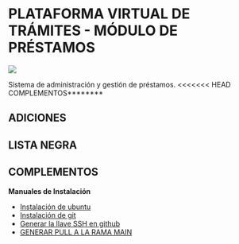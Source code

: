 # PLATAFORMA VIRTUAL DE TRÁMITES - MÓDULO DE PRÉSTAMOS

![](https://avatars.githubusercontent.com/u/42221638?s=200&v=4)

Sistema de administración y gestión de préstamos.
<<<<<<< HEAD
COMPLEMENTOS********
## ADICIONES
## LISTA NEGRA
## COMPLEMENTOS


**Manuales de Instalación**


- [ Instalación de ubuntu](./INSTALL.md)
- [ Instalación de git](./INSTALL.md)
- [ Generar la llave SSH en github](./INSTALL.md)
- [ GENERAR PULL A LA RAMA MAIN](./README.md)